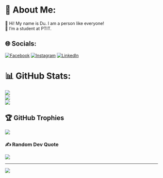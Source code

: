 # 💫 About Me:
🔭 Hi! My name is Du. I am a person like everyone!<br>🤝 I’m a student at PTIT.


## 🌐 Socials:
[![Facebook](https://img.shields.io/badge/Facebook-%231877F2.svg?logo=Facebook&logoColor=white)](https://facebook.com/https://www.facebook.com/nguyen.du.0801) [![Instagram](https://img.shields.io/badge/Instagram-%23E4405F.svg?logo=Instagram&logoColor=white)](https://instagram.com/https://www.instagram.com/nhd__81/) [![LinkedIn](https://img.shields.io/badge/LinkedIn-%230077B5.svg?logo=linkedin&logoColor=white)](https://linkedin.com/in/https://www.linkedin.com/in/nguyen-du-7a0490259/) 
# 📊 GitHub Stats:
![](https://github-readme-stats.vercel.app/api?username=Rexx0801&theme=radical&hide_border=false&include_all_commits=true&count_private=false)<br/>
![](https://github-readme-streak-stats.herokuapp.com/?user=Rexx0801&theme=radical&hide_border=false)<br/>
![](https://github-readme-stats.vercel.app/api/top-langs/?username=Rexx0801&theme=radical&hide_border=false&include_all_commits=true&count_private=false&layout=compact)

## 🏆 GitHub Trophies
![](https://github-profile-trophy.vercel.app/?username=Rexx0801&theme=radical&no-frame=false&no-bg=false&margin-w=4)

### ✍️ Random Dev Quote
![](https://quotes-github-readme.vercel.app/api?type=horizontal&theme=radical)

---
[![](https://visitcount.itsvg.in/api?id=Rexx0801&icon=2&color=0)](https://visitcount.itsvg.in)

<!-- Proudly created with GPRM ( https://gprm.itsvg.in ) -->
